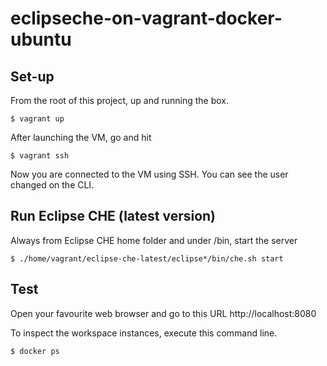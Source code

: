 # eclipseche-on-vagrant-docker-ubuntu

## Set-up

From the root of this project, up and running the box.

```shellscript
$ vagrant up
```

After launching the VM, go and hit 

```shellscript
$ vagrant ssh
```

Now you are connected to the VM using SSH. You can see the user changed on the CLI.

## Run Eclipse CHE (latest version)

Always from Eclipse CHE home folder and under /bin, start the server

```shellscript
$ ./home/vagrant/eclipse-che-latest/eclipse*/bin/che.sh start 
```

## Test

Open your favourite web browser and go to this URL http://localhost:8080

To inspect the workspace instances, execute this command line.

```shellscript
$ docker ps
```
